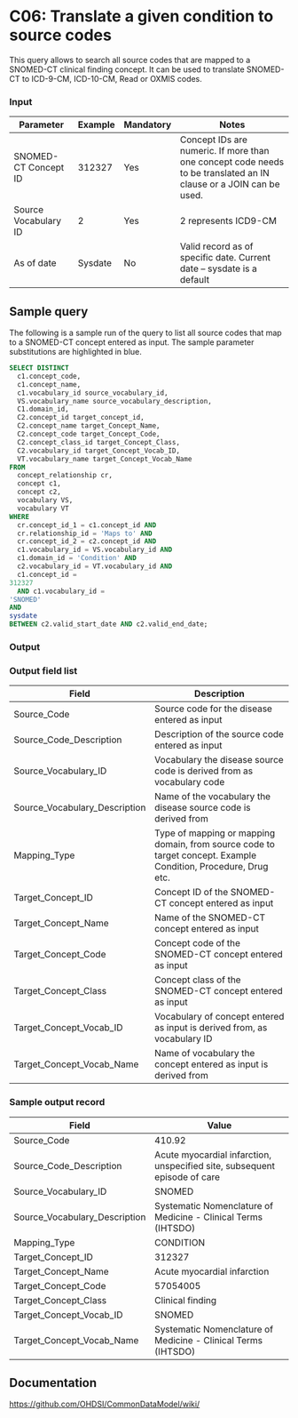 # C06: Translate a given condition to source codes

This query allows to search all source codes that are mapped to a SNOMED-CT clinical finding concept. It can be used to translate SNOMED-CT to ICD-9-CM, ICD-10-CM, Read or OXMIS codes.

### Input

|  Parameter |  Example |  Mandatory |  Notes |
| --- | --- | --- | --- |
|  SNOMED-CT Concept ID |  312327 |  Yes | Concept IDs are numeric. If more than one concept code needs to be translated an IN clause or a JOIN can be used. |
|  Source Vocabulary ID |  2 |  Yes | 2 represents ICD9-CM |
|  As of date |  Sysdate |  No | Valid record as of specific date. Current date – sysdate is a default |

## Sample query
The following is a sample run of the query to list all source codes that map to a SNOMED-CT concept entered as input. The sample parameter substitutions are highlighted in  blue.

```sql
SELECT DISTINCT
  c1.concept_code,
  c1.concept_name,
  c1.vocabulary_id source_vocabulary_id,
  VS.vocabulary_name source_vocabulary_description,
  C1.domain_id,
  C2.concept_id target_concept_id,
  C2.concept_name target_Concept_Name,
  C2.concept_code target_Concept_Code,
  C2.concept_class_id target_Concept_Class,
  C2.vocabulary_id target_Concept_Vocab_ID,
  VT.vocabulary_name target_Concept_Vocab_Name
FROM
  concept_relationship cr,
  concept c1,
  concept c2,
  vocabulary VS,
  vocabulary VT
WHERE
  cr.concept_id_1 = c1.concept_id AND
  cr.relationship_id = 'Maps to' AND
  cr.concept_id_2 = c2.concept_id AND
  c1.vocabulary_id = VS.vocabulary_id AND
  c1.domain_id = 'Condition' AND
  c2.vocabulary_id = VT.vocabulary_id AND
  c1.concept_id =
312327                                            
  AND c1.vocabulary_id =
'SNOMED'                                          
AND
sysdate                                           
BETWEEN c2.valid_start_date AND c2.valid_end_date;
```

### Output

### Output field list

|  Field |  Description |
| --- | --- |
|  Source_Code |  Source code for the disease entered as input |
|  Source_Code_Description |  Description of the source code entered as input |
|  Source_Vocabulary_ID |  Vocabulary the disease source code is derived from as vocabulary code |
|  Source_Vocabulary_Description |  Name of the vocabulary the disease source code is derived from |
|  Mapping_Type |  Type of mapping or mapping domain, from source code to target concept. Example Condition, Procedure, Drug etc. |
|  Target_Concept_ID |  Concept ID of the SNOMED-CT concept entered as input |
|  Target_Concept_Name |  Name of the SNOMED-CT concept entered as input |
|  Target_Concept_Code |  Concept code of the SNOMED-CT concept entered as input |
|  Target_Concept_Class |  Concept class of the SNOMED-CT concept entered as input |
|  Target_Concept_Vocab_ID |  Vocabulary of concept entered as input is derived from, as vocabulary ID |
|  Target_Concept_Vocab_Name |  Name of vocabulary the concept entered as input is derived from |

### Sample output record

|  Field |  Value |
| --- | --- |
|  Source_Code |  410.92 |
|  Source_Code_Description |  Acute myocardial infarction, unspecified site, subsequent episode of care |
|  Source_Vocabulary_ID |  SNOMED |
|  Source_Vocabulary_Description |  Systematic Nomenclature of Medicine - Clinical Terms (IHTSDO) |
|  Mapping_Type |  CONDITION |
|  Target_Concept_ID |  312327 |
|  Target_Concept_Name |  Acute myocardial infarction |
|  Target_Concept_Code |  57054005 |
|  Target_Concept_Class |  Clinical finding |
|  Target_Concept_Vocab_ID |  SNOMED |
|  Target_Concept_Vocab_Name |  Systematic Nomenclature of Medicine - Clinical Terms (IHTSDO) |

## Documentation
https://github.com/OHDSI/CommonDataModel/wiki/
